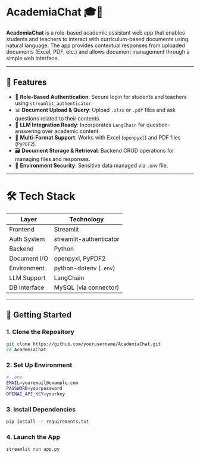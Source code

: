 # AcademiaChat 🎓💬

**AcademiaChat** is a role-based academic assistant web app that enables students and teachers to interact with curriculum-based documents using natural language. The app provides contextual responses from uploaded documents (Excel, PDF, etc.) and allows document management through a simple web interface.

---

## 📌 Features

- 🔐 **Role-Based Authentication**: Secure login for students and teachers using `streamlit_authenticator`.
- 📊 **Document Upload & Query**: Upload `.xlsx` or `.pdf` files and ask questions related to their contents.
- 🧠 **LLM Integration Ready**: Incorporates `LangChain` for question-answering over academic content.
- 📁 **Multi-Format Support**: Works with Excel (`openpyxl`) and PDF files (`PyPDF2`).
- 🗃️ **Document Storage & Retrieval**: Backend CRUD operations for managing files and responses.
- 📄 **Environment Security**: Sensitive data managed via `.env` file.

---

# 🛠️ Tech Stack

| Layer        | Technology               |
|--------------|---------------------------|
| Frontend     | Streamlit                 |
| Auth System  | streamlit-authenticator   |
| Backend      | Python                    |
| Document I/O | openpyxl, PyPDF2          |
| Environment  | python-dotenv (`.env`)    |
| LLM Support  | LangChain                 |
| DB Interface | MySQL (via connector)     |

---

## 🚀 Getting Started

### 1. Clone the Repository

```bash
git clone https://github.com/yourusername/AcademiaChat.git
cd AcademiaChat
```
### 2. Set Up Environment

```bash
# .env
EMAIL=youremail@example.com
PASSWORD=yourpassword
OPENAI_API_KEY=yourkey
```
### 3. Install Dependencies
```bash
pip install -r requirements.txt
```

### 4. Launch the App
```bash
streamlit run app.py
```

